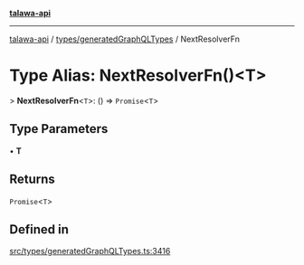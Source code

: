[**talawa-api**](../../../README.md)

***

[talawa-api](../../../modules.md) / [types/generatedGraphQLTypes](../README.md) / NextResolverFn

# Type Alias: NextResolverFn()\<T\>

\> **NextResolverFn**\<`T`\>: () =\> `Promise`\<`T`\>

## Type Parameters

• **T**

## Returns

`Promise`\<`T`\>

## Defined in

[src/types/generatedGraphQLTypes.ts:3416](https://github.com/PalisadoesFoundation/talawa-api/blob/4b5c74fd36bcfc2e36f3a06b67d517e865c188be/src/types/generatedGraphQLTypes.ts#L3416)
